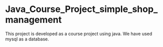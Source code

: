 # Java_Course_Project_simple_shop_management
This project is developed as a course project using java. We have used mysql as a database. 
